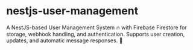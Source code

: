 # nestjs-user-management
A NestJS-based User Management System 🔥 with Firebase Firestore for storage, webhook handling, and authentication. Supports user creation, updates, and automatic message responses. 🚀

